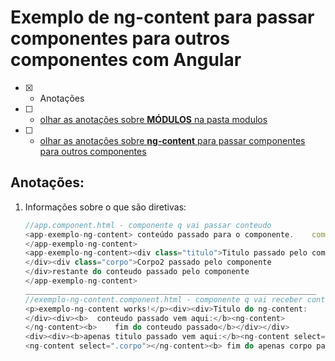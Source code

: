 # Exemplo de ng-content para passar componentes para outros componentes com Angular
- [x] - Anotações
- [ ] - [olhar as anotações sobre <b>MÓDULOS</b> na pasta modulos](https://github.com/RogerioPST/aprendendo-angular/blob/master/meu-primeiro-projeto/modulos/README.MD)
- [ ] - [olhar as anotações sobre <b>ng-content</b> para passar componentes para outros componentes](https://github.com/RogerioPST/aprendendo-angular/blob/master/exemplo-diretivas/ng-content/README.MD)

## Anotações:
<ol>
<li>Informações sobre o que são diretivas:

```javascript
//app.component.html - componente q vai passar conteudo
<app-exemplo-ng-content> conteúdo passado para o componente.	componente diretiva-ngIf<app-diretiva-ngif></app-diretiva-ngif>
</app-exemplo-ng-content>
<app-exemplo-ng-content><div class="titulo">Titulo passado pelo componente</div><div class="corpo">Corpo1 passado pelo componente
</div><div class="corpo">Corpo2 passado pelo componente
</div>restante do conteudo passado pelo componente
</app-exemplo-ng-content>
_________________________________________________________________
//exemplo-ng-content.component.html - componente q vai receber conteudo passado
<p>exemplo-ng-content works!</p><div><div>Titulo do ng-content:
</div><div><b>	conteudo passado vem aqui:</b><ng-content>
</ng-content><b>	fim do conteudo passado</b></div></div>
<div><div><b>apenas titulo passado vem aqui:</b><ng-content select=".titulo"></ng-content><b> fim do apenas titulo passado vem aqui:</b></div><div><b> apenas corpo passado vem aqui: </b>
<ng-content select=".corpo"></ng-content><b> fim do apenas corpo passado vem aqui:</b></div></div>
```
</li>
</ol>